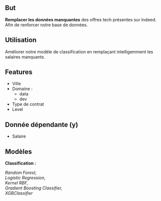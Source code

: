 ## But 

**Remplacer les données manquantes** des offres tech présentes sur Indeed. Afin de renforcer notre base de données. 

## Utilisation

Améliorer notre modèle de classification en remplaçant intelligemment  les salaires manquants.

## Features

- Ville
- Domaine :
    - data
    - dev
- Type de contrat
- Level

## Donnée dépendante (y)

- Salaire

## Modèles

**Classification :**

*Random Forest,   
Logistic Regression,   
Kernel RBF,   
Gradient Boosting Classifier,   
XGBClassifier*
